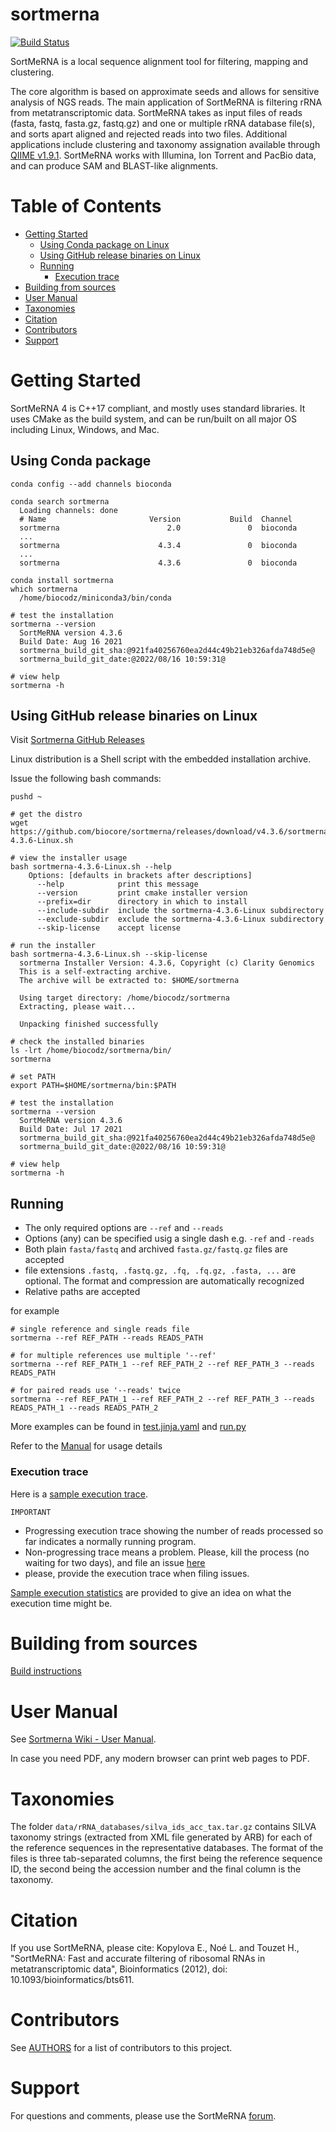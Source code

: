 # sortmerna

[![Build Status](https://travis-ci.org/biocore/sortmerna.png?branch=master)](https://travis-ci.org/biocore/sortmerna)

SortMeRNA is a local sequence alignment tool for filtering, mapping and clustering.

The core algorithm is based on approximate seeds and allows for sensitive analysis of NGS reads.
The main application of SortMeRNA is filtering rRNA from metatranscriptomic data.
SortMeRNA takes as input files of reads (fasta, fastq, fasta.gz, fastq.gz) and one or multiple
rRNA database file(s), and sorts apart aligned and rejected reads into two files.
Additional applications include clustering and taxonomy assignation available through [QIIME v1.9.1](http://qiime.org). SortMeRNA works with Illumina, Ion Torrent and PacBio data, and can produce SAM and
BLAST-like alignments.

# Table of Contents

* [Getting Started](#getting-started)
	* [Using Conda package on Linux](#using-conda-package)
	* [Using GitHub release binaries on Linux](#using-github-release-binaries-on-linux)
	* [Running](#running)
      * [Execution trace](#execution-trace)
* [Building from sources](#building-from-sources)
* [User Manual](#user-manual)
* [Taxonomies](#taxonomies)
* [Citation](#citation)
* [Contributors](#contributors)
* [Support](#support)


# Getting Started

SortMeRNA 4 is C++17 compliant, and mostly uses standard libraries. It uses CMake as the build system, and can be run/built on all major OS including Linux, Windows, and Mac. 

## Using Conda package

```
conda config --add channels bioconda

conda search sortmerna
  Loading channels: done
  # Name                       Version           Build  Channel
  sortmerna                        2.0               0  bioconda
  ...
  sortmerna                      4.3.4               0  bioconda
  ...
  sortmerna                      4.3.6               0  bioconda

conda install sortmerna
which sortmerna
  /home/biocodz/miniconda3/bin/conda

# test the installation
sortmerna --version
  SortMeRNA version 4.3.6
  Build Date: Aug 16 2021
  sortmerna_build_git_sha:@921fa40256760ea2d44c49b21eb326afda748d5e@
  sortmerna_build_git_date:@2022/08/16 10:59:31@

# view help
sortmerna -h
```

## Using GitHub release binaries on Linux

Visit [Sortmerna GitHub Releases](https://github.com/biocore/sortmerna/releases)

Linux distribution is a Shell script with the embedded installation archive.

Issue the following bash commands:

```
pushd ~

# get the distro
wget https://github.com/biocore/sortmerna/releases/download/v4.3.6/sortmerna-4.3.6-Linux.sh

# view the installer usage
bash sortmerna-4.3.6-Linux.sh --help
    Options: [defaults in brackets after descriptions]
      --help            print this message
      --version         print cmake installer version
      --prefix=dir      directory in which to install
      --include-subdir  include the sortmerna-4.3.6-Linux subdirectory
      --exclude-subdir  exclude the sortmerna-4.3.6-Linux subdirectory
      --skip-license    accept license

# run the installer
bash sortmerna-4.3.6-Linux.sh --skip-license
  sortmerna Installer Version: 4.3.6, Copyright (c) Clarity Genomics
  This is a self-extracting archive.
  The archive will be extracted to: $HOME/sortmerna
  
  Using target directory: /home/biocodz/sortmerna
  Extracting, please wait...
  
  Unpacking finished successfully

# check the installed binaries
ls -lrt /home/biocodz/sortmerna/bin/
sortmerna

# set PATH
export PATH=$HOME/sortmerna/bin:$PATH

# test the installation
sortmerna --version
  SortMeRNA version 4.3.6
  Build Date: Jul 17 2021
  sortmerna_build_git_sha:@921fa40256760ea2d44c49b21eb326afda748d5e@
  sortmerna_build_git_date:@2022/08/16 10:59:31@

# view help
sortmerna -h
```

## Running

* The only required options are `--ref` and `--reads`
* Options (any) can be specified usig a single dash e.g. `-ref` and `-reads`
* Both plain `fasta/fastq` and archived `fasta.gz/fastq.gz` files are accepted
* file extensions `.fastq, .fastq.gz, .fq, .fq.gz, .fasta, ...` are optional. The format and compression are automatically recognized
* Relative paths are accepted

for example

```
# single reference and single reads file
sortmerna --ref REF_PATH --reads READS_PATH

# for multiple references use multiple '--ref'
sortmerna --ref REF_PATH_1 --ref REF_PATH_2 --ref REF_PATH_3 --reads READS_PATH

# for paired reads use '--reads' twice
sortmerna --ref REF_PATH_1 --ref REF_PATH_2 --ref REF_PATH_3 --reads READS_PATH_1 --reads READS_PATH_2

```

More examples can be found in [test.jinja.yaml](https://github.com/biocore/sortmerna/blob/master/scripts/test.jinja.yaml) and [run.py](https://github.com/biocore/sortmerna/blob/master/scripts/run.py)

Refer to the [Manual](https://github.com/biocore/sortmerna/wiki/2.-User-manual-(todo)) for usage details

### Execution trace

Here is a [sample execution trace](https://github.com/biocore/sortmerna/wiki/sample-execution-trace-v4.3.2).  

`IMPORTANT`
- Progressing execution trace showing the number of reads processed so far indicates a normally running program. 
- Non-progressing trace means a problem. Please, kill the process (no waiting for two days), and file an issue [here](https://github.com/biocore/sortmerna/issues)  
- please, provide the execution trace when filing issues.

[Sample execution statistics](https://github.com/biocore/sortmerna/wiki/sample-execution-statistics) are provided to give an idea on what the execution time might be.

# Building from sources

[Build instructions](https://github.com/biocore/sortmerna/blob/master/BUILD.md)

# User Manual

See [Sortmerna Wiki - User Manual](https://github.com/biocore/sortmerna/wiki/2.-User-manual-(todo)).

In case you need PDF, any modern browser can print web pages to PDF.

# Taxonomies

The folder `data/rRNA_databases/silva_ids_acc_tax.tar.gz` contains SILVA taxonomy strings (extracted from XML file generated by ARB)
for each of the reference sequences in the representative databases. The format of the files is three tab-separated columns,
the first being the reference sequence ID, the second being the accession number and the final column is the taxonomy.

# Citation

If you use SortMeRNA, please cite:
Kopylova E., Noé L. and Touzet H., "SortMeRNA: Fast and accurate filtering of ribosomal RNAs in metatranscriptomic data", Bioinformatics (2012), doi: 10.1093/bioinformatics/bts611.

# Contributors

See [AUTHORS](./AUTHORS) for a list of contributors to this project.

# Support

For questions and comments, please use the SortMeRNA [forum](https://groups.google.com/forum/#!forum/sortmerna).
	
